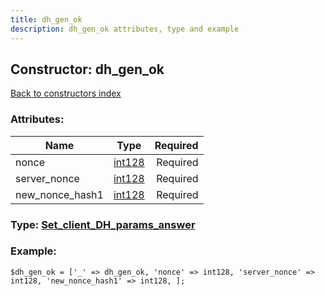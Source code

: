 ```yaml
---
title: dh_gen_ok
description: dh_gen_ok attributes, type and example
---
```

## Constructor: dh\_gen\_ok  
[Back to constructors index](index.md)



### Attributes:

| Name     |    Type       | Required |
|----------|:-------------:|---------:|
|nonce|[int128](../types/int128.md) | Required|
|server\_nonce|[int128](../types/int128.md) | Required|
|new\_nonce\_hash1|[int128](../types/int128.md) | Required|



### Type: [Set\_client\_DH\_params\_answer](../types/Set_client_DH_params_answer.md)


### Example:

```
$dh_gen_ok = ['_' => dh_gen_ok, 'nonce' => int128, 'server_nonce' => int128, 'new_nonce_hash1' => int128, ];
```